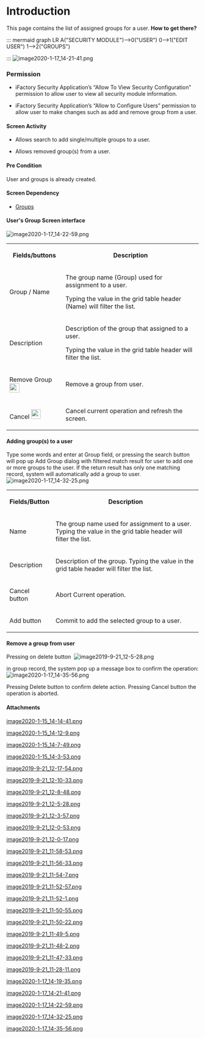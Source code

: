 # Introduction

This page contains the list of assigned groups for a user.
**How to get there?** 


::: mermaid
graph LR
A("SECURITY MODULE")-->0("USER")
0-->1("EDIT USER")
1-->2("GROUPS")

:::
![image2020-1-17_14-21-41.png](/.attachments/64422017.png)




### Permission



- iFactory Security Application’s “Allow To View Security Configuration” permission to allow user to view all security module information.

- iFactory Security Application’s “Allow to Configure Users” permission to allow user to make changes such as add and remove group from a user.


#### Screen Activity



- Allows search to add single/multiple groups to a user.

- Allows removed group(s) from a user.


#### Pre Condition


User and groups is already created.


#### Screen Dependency



- [Groups](/iFactory-JGP-MES/iFactory-JGP-MES-Home/iFactory-JGP-MS/Security-and-App-Configuration/Groups-Maintenance.md)



#### User's Group Screen interface


![image2020-1-17_14-22-59.png](/.attachments/64422018.png)



<table class="wrapped confluenceTable"><colgroup><col /><col /></colgroup><tbody><tr><th class="confluenceTh"><p>Fields/buttons</p></th><th class="confluenceTh"><p>Description</p></th></tr><tr><td class="confluenceTd"><p>Group / Name </p></td><td class="confluenceTd"><p>The group name (Group) used for assignment to a user.</p><p>Typing the value in the grid table header (Name) will filter the list.</p></td></tr><tr><td class="confluenceTd"><p>Description</p></td><td class="confluenceTd"><p>Description of the group that assigned to a user.</p><p>Typing the value in the grid table header will filter the list.</p></td></tr><tr><td class="confluenceTd"><div class="content-wrapper"><p>Remove Group <span class="confluence-embedded-file-wrapper confluence-embedded-manual-size"><img class="confluence-embedded-image" height="24" width="26" src="https://dev.azure.com/jblprd/Production%20Systems-JGP/_apis/git/repositories/wiki-JGP iFactory/items?path=/.attachments/64422007.png&$format=octetStream" data-image-src="https://dev.azure.com/jblprd/Production%20Systems-JGP/_apis/git/repositories/wiki-JGP iFactory/items?path=/.attachments/64422007.png&$format=octetStream" data-unresolved-comment-count="0" data-linked-resource-id="64422007" data-linked-resource-version="1" data-linked-resource-type="attachment" data-linked-resource-default-alias="image2019-9-21-11-54-7.png" data-base-url="http://usplnd0wiki01:8090" data-linked-resource-content-type="image/png" data-linked-resource-container-id="64421993" data-linked-resource-container-version="5" /></span></p></div></td><td class="confluenceTd"><p>Remove a group from user.</p></td></tr><tr><td class="confluenceTd"><div class="content-wrapper"><p>Cancel <span class="confluence-embedded-file-wrapper confluence-embedded-manual-size"><img class="confluence-embedded-image confluence-thumbnail" width="25" src="https://dev.azure.com/jblprd/Production%20Systems-JGP/_apis/git/repositories/wiki-JGP iFactory/items?path=/.attachments/64422004.png&$format=octetStream" data-image-src="https://dev.azure.com/jblprd/Production%20Systems-JGP/_apis/git/repositories/wiki-JGP iFactory/items?path=/.attachments/64422004.png&$format=octetStream" data-unresolved-comment-count="0" data-linked-resource-id="64422004" data-linked-resource-version="1" data-linked-resource-type="attachment" data-linked-resource-default-alias="image2019-9-21-12-0-17.png" data-base-url="http://usplnd0wiki01:8090" data-linked-resource-content-type="image/png" data-linked-resource-container-id="64421993" data-linked-resource-container-version="5" /></span></p></div></td><td class="confluenceTd"><p>Cancel current operation and refresh the screen.</p></td></tr></tbody></table>



#### Adding group(s) to a user


Type some words and enter at Group field, or pressing the search button will pop up Add Group dialog with filtered match result for user to add one or more groups to the user. If the return result has only one matching record, system will automatically add a group to user.
![image2020-1-17_14-32-25.png](/.attachments/64422019.png)



<table class="wrapped confluenceTable"><colgroup><col /><col /></colgroup><tbody><tr><th class="confluenceTh"><p>Fields/Button</p></th><th class="confluenceTh">Description</th></tr><tr><td class="confluenceTd"><p>Name</p></td><td class="confluenceTd"><p>The group name used for assignment to a user. Typing the value in the grid table header will filter the list.</p></td></tr><tr><td class="confluenceTd"><p>Description</p></td><td class="confluenceTd"><p>Description of the group. Typing the value in the grid table header will filter the list.</p></td></tr><tr><td class="confluenceTd"><p>Cancel button</p></td><td class="confluenceTd"><p>Abort Current operation.</p></td></tr><tr><td class="confluenceTd"><p>Add button </p></td><td class="confluenceTd"><p>Commit to add the selected group to a user.</p></td></tr></tbody></table>




#### Remove a group from user


Pressing on delete button 
![image2019-9-21_12-5-28.png](/.attachments/64422001.png)


in group record, the system pop up a message box to confirm the operation:
![image2020-1-17_14-35-56.png](/.attachments/64422020.png)


Pressing Delete button to confirm delete action.
Pressing Cancel button the operation is aborted.



#### Attachments

[image2020-1-15_14-14-41.png](/.attachments/64421994.png)
[image2020-1-15_14-12-9.png](/.attachments/64421995.png)
[image2020-1-15_14-7-49.png](/.attachments/64421996.png)
[image2020-1-15_14-3-53.png](/.attachments/64421997.png)
[image2019-9-21_12-17-54.png](/.attachments/64421998.png)
[image2019-9-21_12-10-33.png](/.attachments/64421999.png)
[image2019-9-21_12-8-48.png](/.attachments/64422000.png)
[image2019-9-21_12-5-28.png](/.attachments/64422001.png)
[image2019-9-21_12-3-57.png](/.attachments/64422002.png)
[image2019-9-21_12-0-53.png](/.attachments/64422003.png)
[image2019-9-21_12-0-17.png](/.attachments/64422004.png)
[image2019-9-21_11-58-53.png](/.attachments/64422005.png)
[image2019-9-21_11-56-33.png](/.attachments/64422006.png)
[image2019-9-21_11-54-7.png](/.attachments/64422007.png)
[image2019-9-21_11-52-57.png](/.attachments/64422008.png)
[image2019-9-21_11-52-1.png](/.attachments/64422009.png)
[image2019-9-21_11-50-55.png](/.attachments/64422010.png)
[image2019-9-21_11-50-22.png](/.attachments/64422011.png)
[image2019-9-21_11-49-5.png](/.attachments/64422012.png)
[image2019-9-21_11-48-2.png](/.attachments/64422013.png)
[image2019-9-21_11-47-33.png](/.attachments/64422014.png)
[image2019-9-21_11-28-11.png](/.attachments/64422015.png)
[image2020-1-17_14-19-35.png](/.attachments/64422016.png)
[image2020-1-17_14-21-41.png](/.attachments/64422017.png)
[image2020-1-17_14-22-59.png](/.attachments/64422018.png)
[image2020-1-17_14-32-25.png](/.attachments/64422019.png)
[image2020-1-17_14-35-56.png](/.attachments/64422020.png)
